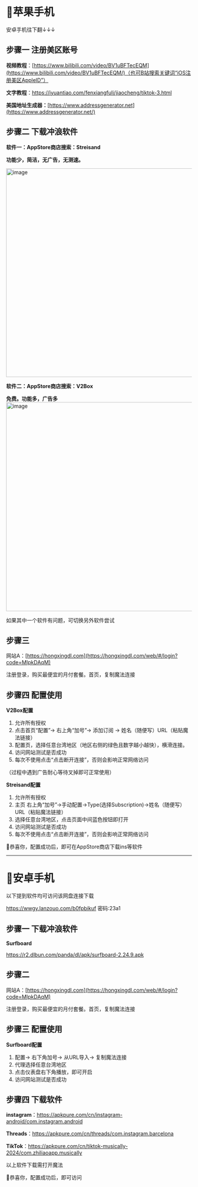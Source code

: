 # 🍎苹果手机

安卓手机往下翻↓↓↓

## 步骤一 注册美区账号

**视频教程**：[https://www.bilibili.com/video/BV1uBFTecEQM](https://www.bilibili.com/video/BV1uBFTecEQM/)（也可B站搜索关键词“iOS注册美区AppleID”）

**文字教程**：https://iyuantiao.com/fenxiangfuli/jiaocheng/tiktok-3.html

**美国地址生成器：**[https://www.addressgenerator.net](https://www.addressgenerator.net/)

## 步骤二 下载冲浪软件

**软件一：AppStore商店搜索：Streisand**

**功能少，简洁，无广告，无测速。**

<img width="566" alt="image" src="https://github.com/user-attachments/assets/6911d25f-ece4-4341-aba6-b6ad7eb8d0e9" />


**软件二：AppStore商店搜索：V2Box**

**免费。功能多，广告多**
<img width="567" alt="image" src="https://github.com/user-attachments/assets/29997b02-f970-4dda-8d45-4b02c071e9b2" />

如果其中一个软件有问题，可切换另外软件尝试

## 步骤三

网站A：[https://hongxingdl.com](https://hongxingdl.com/web/#/login?code=MIpkDAqM)

注册登录，购买最便宜的月付套餐。首页，复制魔法连接

## 步骤四 配置使用

**V2Box配置**

1. 允许所有授权
2. 点击首页“配置”→ 右上角“加号”→ 添加订阅 → 姓名（随便写）URL（粘贴魔法链接）
3. 配置页，选择任意台湾地区（地区右侧的绿色且数字越小越快），横滑连接。
4. 访问网站测试是否成功
5. 每次不使用点击“点击断开连接”，否则会影响正常网络访问

（过程中遇到广告耐心等待叉掉即可正常使用）

**Streisand配置**

1. 允许所有授权
2. 主页 右上角“加号”→手动配置→Type(选择Subscription)→姓名（随便写）URL（粘贴魔法链接）
3. 选择任意台湾地区，点击页面中间蓝色按钮即打开
4. 访问网站测试是否成功
5. 每次不使用点击“点击断开连接”，否则会影响正常网络访问

🎉恭喜你，配置成功后，即可在AppStore商店下载ins等软件

---

# 📱安卓手机

以下提到软件均可访问该网盘连接下载

https://wwgy.lanzouo.com/b0fpbikuf  密码:23a1

## 步骤一 下载冲浪软件

**Surfboard**

https://r2.dlbun.com/panda/dl/apk/surfboard-2.24.9.apk

## 步骤二

网站A：[https://hongxingdl.com](https://hongxingdl.com/web/#/login?code=MIpkDAqM)

注册登录，购买最便宜的月付套餐。首页，复制魔法连接

## 步骤三 配置使用

**Surfboard配置**

1. 配置→ 右下角加号→ 从URL导入→ 复制魔法连接
2. 代理选择任意台湾地区
3. 点击仪表盘右下角播放，即可开启
4. 访问网站测试是否成功

## 步骤四 下载软件

**instagram**：https://apkpure.com/cn/instagram-android/com.instagram.android

**Threads**：https://apkpure.com/cn/threads/com.instagram.barcelona

**TikTok**：https://apkpure.com/cn/tiktok-musically-2024/com.zhiliaoapp.musically

以上软件下载需打开魔法

🎉恭喜你，配置成功后，即可访问
